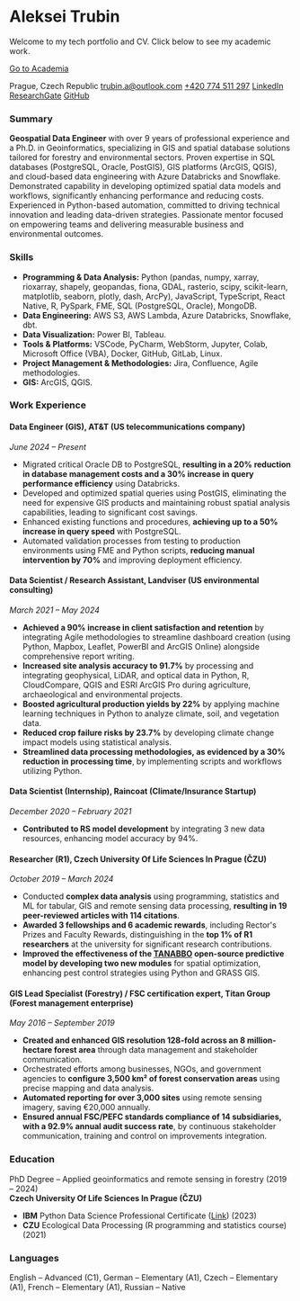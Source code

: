# Aleksei Trubin

Welcome to my tech portfolio and CV. Click below to see my academic work.

[Go to Academia](/academic/)


Prague, Czech Republic
[trubin.a@outlook.com](mailto:trubin.a@outlook.com)
[+420 774 511 297](tel:+420774511297)
[LinkedIn](https://www.linkedin.com/in/aleksei-trubin/)
[ResearchGate](https://www.researchgate.net/profile/Aleksei-Trubin)
[GitHub](https://github.com/alekseitrubin)

### Summary

**Geospatial Data Engineer** with over 9 years of professional experience and a Ph.D. in Geoinformatics, specializing in GIS and spatial database solutions tailored for forestry and environmental sectors. Proven expertise in SQL databases (PostgreSQL, Oracle, PostGIS), GIS platforms (ArcGIS, QGIS), and cloud-based data engineering with Azure Databricks and Snowflake. Demonstrated capability in developing optimized spatial data models and workflows, significantly enhancing performance and reducing costs. Experienced in Python-based automation, committed to driving technical innovation and leading data-driven strategies. Passionate mentor focused on empowering teams and delivering measurable business and environmental outcomes.

### Skills

- **Programming & Data Analysis:** Python (pandas, numpy, xarray, rioxarray, shapely, geopandas, fiona, GDAL, rasterio, scipy, scikit-learn, matplotlib, seaborn, plotly, dash, ArcPy), JavaScript, TypeScript, React Native, R, PySpark, FME, SQL (PostgreSQL, Oracle), MongoDB.
- **Data Engineering:** AWS S3, AWS Lambda, Azure Databricks, Snowflake, dbt.
- **Data Visualization:** Power BI, Tableau.
- **Tools & Platforms:** VSCode, PyCharm, WebStorm, Jupyter, Colab, Microsoft Office (VBA), Docker, GitHub, GitLab, Linux.
- **Project Management & Methodologies:** Jira, Confluence, Agile methodologies.
- **GIS:** ArcGIS, QGIS.
<!-- Big Data & Cloud Technologies: Azure Databricks, AWS Services -->

### Work Experience

#### Data Engineer (GIS), AT&T (US telecommunications company)
*June 2024 – Present*

- Migrated critical Oracle DB to PostgreSQL, **resulting in a 20% reduction in database management costs and a 30% increase in query performance efficiency** using Databricks.
- Developed and optimized spatial queries using PostGIS, eliminating the need for expensive GIS products and maintaining robust spatial analysis capabilities, leading to significant cost savings.
- Enhanced existing functions and procedures, **achieving up to a 50% increase in query speed** with PostgreSQL.
- Automated validation processes from testing to production environments using FME and Python scripts, **reducing manual intervention by 70%** and improving deployment efficiency.

#### Data Scientist / Research Assistant, Landviser (US environmental consulting)
*March 2021 – May 2024*

- **Achieved a 90% increase in client satisfaction and retention** by integrating Agile methodologies to streamline dashboard creation (using Python, Mapbox, Leaflet, PowerBI and ArcGIS Online) alongside comprehensive report writing.
- **Increased site analysis accuracy to 91.7%** by processing and integrating geophysical, LiDAR, and optical data in Python, R, CloudCompare, QGIS and ESRI ArcGIS Pro during agriculture, archaeological and environmental projects.
- **Boosted agricultural production yields by 22%** by applying machine learning techniques in Python to analyze climate, soil, and vegetation data.
- **Reduced crop failure risks by 23.7%** by developing climate change impact models using statistical analysis.
- **Streamlined data processing methodologies, as evidenced by a 30% reduction in processing time**, by implementing scripts and workflows utilizing Python.

#### Data Scientist (Internship), Raincoat (Climate/Insurance Startup)
*December 2020 – February 2021*

- **Contributed to RS model development** by integrating 3 new data resources, enhancing model accuracy by 94%.

#### Researcher (R1), Czech University Of Life Sciences In Prague (ČZU)
*October 2019 – March 2024*

- Conducted **complex data analysis** using programming, statistics and ML for tabular, GIS and remote sensing data processing, **resulting in 19 peer-reviewed articles with 114 citations**.
- **Awarded 3 fellowships and 6 academic rewards**, including Rector's Prizes and Faculty Rewards, distinguishing in the **top 1% of R1 researchers** at the university for significant research contributions.
- **Improved the effectiveness of the [TANABBO](https://github.com/tanabbo/tanabbo) open-source predictive model by developing two new modules** for spatial optimization, enhancing pest control strategies using Python and GRASS GIS.

#### GIS Lead Specialist (Forestry) / FSC certification expert, Titan Group (Forest management enterprise)
*May 2016 – September 2019*

- **Created and enhanced GIS resolution 128-fold across an 8 million-hectare forest area** through data management and stakeholder communication.
- Orchestrated efforts among businesses, NGOs, and government agencies to **configure 3,500 km² of forest conservation areas** using precise mapping and data analysis.
- **Automated reporting for over 3,000 sites** using remote sensing imagery, saving €20,000 annually.
- **Ensured annual FSC/PEFC standards compliance of 14 subsidiaries, with a 92.9% annual audit success rate**, by continuous stakeholder communication, training and control on improvements integration.

### Education

PhD Degree – Applied geoinformatics and remote sensing in forestry (2019 – 2024)  
**Czech University Of Life Sciences In Prague (ČZU)**

- **IBM** Python Data Science Professional Certificate ([Link](https://credentials.edx.org/credentials/5973ba29bf4344418d0a6d9bc943aeda)) (2023)
- **CZU** Ecological Data Processing (R programming and statistics course) (2021)

### Languages

English – Advanced (C1), German – Elementary (A1), Czech – Elementary (A1), French – Elementary (A1), Russian – Native

